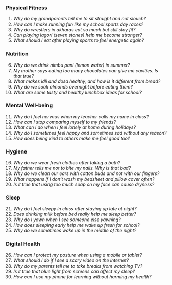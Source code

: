 ### **Physical Fitness**  
1. *Why do my grandparents tell me to sit straight and not slouch?*  
2. *How can I make running fun like my school sports day races?*  
3. *Why do wrestlers in akharas eat so much but still stay fit?*  
4. *Can playing lagori (seven stones) help me become stronger?*  
5. *What should I eat after playing sports to feel energetic again?*  

### **Nutrition**  
6. *Why do we drink nimbu pani (lemon water) in summer?*  
7. *My mother says eating too many chocolates can give me cavities. Is that true?*  
8. *What makes idli and dosa healthy, and how is it different from bread?*  
9. *Why do we soak almonds overnight before eating them?*  
10. *What are some tasty and healthy lunchbox ideas for school?*  

### **Mental Well-being**  
11. *Why do I feel nervous when my teacher calls my name in class?*  
12. *How can I stop comparing myself to my friends?*  
13. *What can I do when I feel lonely at home during holidays?*  
14. *Why do I sometimes feel happy and sometimes sad without any reason?*  
15. *How does being kind to others make me feel good too?*  

### **Hygiene**  
16. *Why do we wear fresh clothes after taking a bath?*  
17. *My father tells me not to bite my nails. Why is that bad?*  
18. *Why do we clean our ears with cotton buds and not with our fingers?*  
19. *What happens if I don’t wash my bedsheet and pillow cover often?*  
20. *Is it true that using too much soap on my face can cause dryness?*  

### **Sleep**  
21. *Why do I feel sleepy in class after staying up late at night?*  
22. *Does drinking milk before bed really help me sleep better?*  
23. *Why do I yawn when I see someone else yawning?*  
24. *How does sleeping early help me wake up fresh for school?*  
25. *Why do we sometimes wake up in the middle of the night?*  

### **Digital Health**  
26. *How can I protect my posture when using a mobile or tablet?*  
27. *What should I do if I see a scary video on the internet?*  
28. *Why do my parents tell me to take breaks from watching TV?*  
29. *Is it true that blue light from screens can affect my sleep?*  
30. *How can I use my phone for learning without harming my health?*
